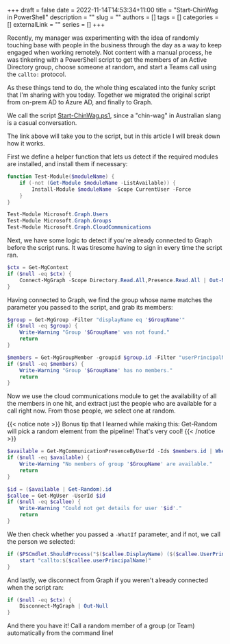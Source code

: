 +++ 
draft = false
date = 2022-11-14T14:53:34+11:00
title = "Start-ChinWag in PowerShell"
description = ""
slug = ""
authors = []
tags = []
categories = []
externalLink = ""
series = []
+++

Recently, my manager was experimenting with the idea of randomly touching base with people in the business through the day as a way to keep engaged when working remotely. Not content with a manual process, he was tinkering with a PowerShell script to get the members of an Active Directory group, choose someone at random, and start a Teams call using the `callto:` protocol.

<!--more-->

As these things tend to do, the whole thing escalated into the funky script that I'm sharing with you today. Together we migrated the original script from on-prem AD to Azure AD, and finally to Graph.

We call the script [Start-ChinWag.ps1](https://gist.github.com/mabster/262060576dd0bb1afda65ecca57173eb), since a "chin-wag" in Australian slang is a casual conversation.

The link above will take you to the script, but in this article I will break down how it works.

First we define a helper function that lets us detect if the required modules are installed, and install them if necessary:

```powershell
function Test-Module($moduleName) {
    if (-not (Get-Module $moduleName -ListAvailable)) {
        Install-Module $moduleName -Scope CurrentUser -Force
    }
}

Test-Module Microsoft.Graph.Users
Test-Module Microsoft.Graph.Groups
Test-Module Microsoft.Graph.CloudCommunications
```

Next, we have some logic to detect if you're already connected to Graph before the script runs. It was tiresome having to sign in every time the script ran.

```powershell
$ctx = Get-MgContext
if ($null -eq $ctx) {
    Connect-MgGraph -Scope Directory.Read.All,Presence.Read.All | Out-Null
}
```

Having connected to Graph, we find the group whose name matches the parameter you passed to the script, and grab its members:

```powershell
$group = Get-MgGroup -Filter "displayName eq '$GroupName'"
if ($null -eq $group) {
    Write-Warning "Group '$GroupName' was not found."
    return
}

$members = Get-MgGroupMember -groupid $group.id -Filter "userPrincipalName ne '$((Get-MgContext).Account)'" -CountVariable c -ConsistencyLevel eventual
if ($null -eq $members) {
    Write-Warning "Group '$GroupName' has no members."
    return
}
```

Now we use the cloud communications module to get the availability of all the members in one hit, and extract just the people who are available for a call right now. From those people, we select one at random.


{{< notice note >}}
Bonus tip that I learned while making this: Get-Random will pick a random element from the pipeline! That's very cool!
{{< /notice >}}


```powershell
$available = Get-MgCommunicationPresenceByUserId -Ids $members.id | Where-Object Availability -eq 'Available'
if ($null -eq $available) {
    Write-Warning "No members of group '$GroupName' are available."
    return
}

$id = ($available | Get-Random).id
$callee = Get-MgUser -UserId $id
if ($null -eq $callee) {
    Write-Warning "Could not get details for user '$id'."
    return
}
```

We then check whether you passed a `-WhatIf` parameter, and if not, we call the person we selected:

```powershell
if ($PSCmdlet.ShouldProcess("$($callee.DisplayName) ($($callee.UserPrincipalName))", "Calling")) {
    start "callto:$($callee.userPrincipalName)"
}
```

And lastly, we disconnect from Graph if you weren't already connected when the script ran:

```powershell
if ($null -eq $ctx) {
    Disconnect-MgGraph | Out-Null
}
```

And there you have it! Call a random member of a group (or Team) automatically from the command line!
